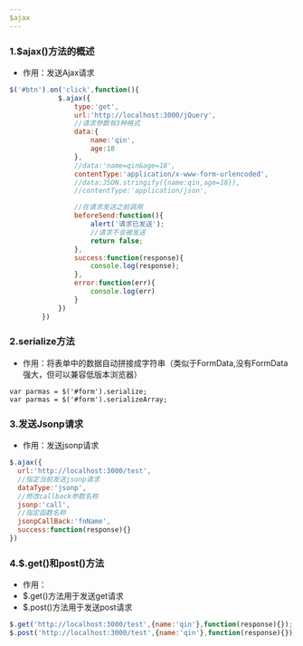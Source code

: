 ```yaml
---
$ajax
---
```

### 1.$ajax()方法的概述

* 作用：发送Ajax请求

```javascript
$('#btn').on('click',function(){
            $.ajax({
                type:'get',
                url:'http://localhost:3000/jQuery',
                //请求参数有3种格式
                data:{
                    name:'qin',
                    age:18
                },
                //data:'name=qin&age=18',
                contentType:'application/x-www-form-urlencoded',
                //data:JSON.stringify({name:qin,age=18}),
                //contentType:'application/json',

                //在请求发送之前调用
                beforeSend:function(){
                    alert('请求已发送');
                    //请求不会被发送
                    return false;
                },
                success:function(response){
                    console.log(response);
                },
                error:function(err){
                    console.log(err)
                }
            })
        })
```

### 2.serialize方法

* 作用：将表单中的数据自动拼接成字符串（类似于FormData,没有FormData强大，但可以兼容低版本浏览器）

```javas
var parmas = $('#form').serialize;
var parmas = $('#form').serializeArray;
```

### 3.发送Jsonp请求

* 作用：发送jsonp请求

```javascript
$.ajax({
  url:'http://localhost:3000/test',
  //指定当前发送jsonp请求
  dataType:'jsonp',
  //修改callback参数名称
  jsonp:'call',
  //指定函数名称
  jsonpCallBack:'fnName',
  success:function(response){}
})
```

### 4.$.get()和post()方法

* 作用：
* $.get()方法用于发送get请求
* $.post()方法用于发送post请求

```javascript
$.get('http://localhost:3000/test',{name:'qin'},function(response){});
$.post('http://localhost:3000/test',{name:'qin'},function(response){});
```

